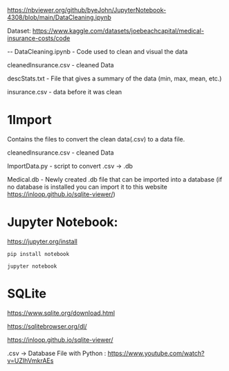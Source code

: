 https://nbviewer.org/github/byeJohn/JupyterNotebook-4308/blob/main/DataCleaning.ipynb

Dataset: https://www.kaggle.com/datasets/joebeachcapital/medical-insurance-costs/code

--
DataCleaning.ipynb - Code used to clean and visual the data

cleanedInsurance.csv - cleaned Data

descStats.txt - File that gives a summary of the data (min, max, mean, etc.)

insurance.csv - data before it was clean

#  1Import
Contains the files to convert the clean data(.csv) to a data file.

cleanedInsurance.csv - cleaned Data

ImportData.py - script to convert .csv -> .db 

Medical.db - Newly created .db file that can be imported into a database (if no database is installed you can import it to this website https://inloop.github.io/sqlite-viewer/)

#  Jupyter Notebook: 
https://jupyter.org/install

```pip install notebook```

```jupyter notebook```

#  SQLite
https://www.sqlite.org/download.html

https://sqlitebrowser.org/dl/

https://inloop.github.io/sqlite-viewer/

.csv -> Database File with Python : https://www.youtube.com/watch?v=UZIhVmkrAEs
